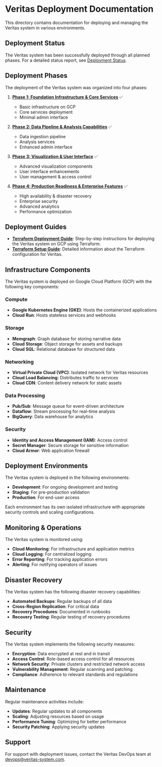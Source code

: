 # Veritas Deployment Documentation

This directory contains documentation for deploying and managing the Veritas system in various environments.

## Deployment Status

The Veritas system has been successfully deployed through all planned phases. For a detailed status report, see [Deployment Status](./deployment-status.md).

## Deployment Phases

The deployment of the Veritas system was organized into four phases:

1. [**Phase 1: Foundation Infrastructure & Core Services**](./phase1-foundation.md) ✅
   - Basic infrastructure on GCP
   - Core services deployment
   - Minimal admin interface

2. [**Phase 2: Data Pipeline & Analysis Capabilities**](./phase2-data-pipeline.md) ✅
   - Data ingestion pipeline
   - Analysis services
   - Enhanced admin interface

3. [**Phase 3: Visualization & User Interface**](./phase3-visualization.md) ✅
   - Advanced visualization components
   - User interface enhancements
   - User management & access control

4. [**Phase 4: Production Readiness & Enterprise Features**](./phase4-production.md) ✅
   - High availability & disaster recovery
   - Enterprise security
   - Advanced analytics
   - Performance optimization

## Deployment Guides

- [**Terraform Deployment Guide**](./terraform-deployment-guide.md): Step-by-step instructions for deploying the Veritas system on GCP using Terraform.
- [**Terraform Setup Guide**](./terraform-setup.md): Detailed information about the Terraform configuration for Veritas.

## Infrastructure Components

The Veritas system is deployed on Google Cloud Platform (GCP) with the following key components:

### Compute
- **Google Kubernetes Engine (GKE)**: Hosts the containerized applications
- **Cloud Run**: Hosts stateless services and webhooks

### Storage
- **Memgraph**: Graph database for storing narrative data
- **Cloud Storage**: Object storage for assets and backups
- **Cloud SQL**: Relational database for structured data

### Networking
- **Virtual Private Cloud (VPC)**: Isolated network for Veritas resources
- **Cloud Load Balancing**: Distributes traffic to services
- **Cloud CDN**: Content delivery network for static assets

### Data Processing
- **Pub/Sub**: Message queue for event-driven architecture
- **Dataflow**: Stream processing for real-time analysis
- **BigQuery**: Data warehouse for analytics

### Security
- **Identity and Access Management (IAM)**: Access control
- **Secret Manager**: Secure storage for sensitive information
- **Cloud Armor**: Web application firewall

## Deployment Environments

The Veritas system is deployed in the following environments:

- **Development**: For ongoing development and testing
- **Staging**: For pre-production validation
- **Production**: For end-user access

Each environment has its own isolated infrastructure with appropriate security controls and scaling configurations.

## Monitoring & Operations

The Veritas system is monitored using:

- **Cloud Monitoring**: For infrastructure and application metrics
- **Cloud Logging**: For centralized logging
- **Error Reporting**: For tracking application errors
- **Alerting**: For notifying operators of issues

## Disaster Recovery

The Veritas system has the following disaster recovery capabilities:

- **Automated Backups**: Regular backups of all data
- **Cross-Region Replication**: For critical data
- **Recovery Procedures**: Documented in runbooks
- **Recovery Testing**: Regular testing of recovery procedures

## Security

The Veritas system implements the following security measures:

- **Encryption**: Data encrypted at rest and in transit
- **Access Control**: Role-based access control for all resources
- **Network Security**: Private clusters and restricted network access
- **Vulnerability Management**: Regular scanning and patching
- **Compliance**: Adherence to relevant standards and regulations

## Maintenance

Regular maintenance activities include:

- **Updates**: Regular updates to all components
- **Scaling**: Adjusting resources based on usage
- **Performance Tuning**: Optimizing for better performance
- **Security Patching**: Applying security updates

## Support

For support with deployment issues, contact the Veritas DevOps team at devops@veritas-system.com. 